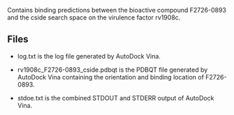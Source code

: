 Contains binding predictions between the bioactive compound F2726-0893 and the cside search space on the virulence factor rv1908c.

## Files

- log.txt is the log file generated by AutoDock Vina.

- rv1908c_F2726-0893_cside.pdbqt is the PDBQT file generated by AutoDock Vina containing the orientation and binding location of F2726-0893.

- stdoe.txt is the combined STDOUT and STDERR output of AutoDock Vina.

